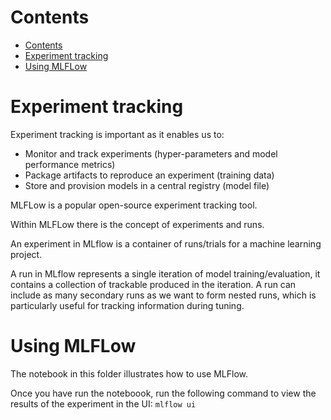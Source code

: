 Contents
==
- [Contents](#contents)
- [Experiment tracking](#experiment-tracking)
- [Using MLFLow](#using-mlflow)

<!--intro-start-->
# Experiment tracking
Experiment tracking is important as it enables us to:
- Monitor and track experiments (hyper-parameters and model performance metrics)
- Package artifacts to reproduce an experiment (training data)
- Store and provision models in a central registry (model file)

MLFLow is a popular open-source experiment tracking tool.

Within MLFLow there is the concept of experiments and runs.

An experiment in MLflow is a container of runs/trials for a machine learning project.

A run in MLflow represents a single iteration of model training/evaluation, it contains a collection of trackable produced in the iteration. A run can include as many secondary runs as we want to form nested runs, which is particularly useful for tracking information during tuning.

# Using MLFLow
The notebook in this folder illustrates how to use MLFlow.

Once you have run the noteboook, run the following command to view the results of the experiment in the UI:
`mlflow ui`

<!--intro-end-->
